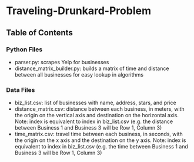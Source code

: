 # Traveling-Drunkard-Problem

## Table of Contents

### Python Files
- parser.py: scrapes Yelp for businesses
- distance_matrix_builder.py: builds a matrix of time and distance between all businesses for easy lookup in algorithms

### Data Files
- biz_list.csv: list of businesses with name, address, stars, and price
- distance_matrix.csv: distance between each business, in meters, with the origin on the vertical axis and destination on the horizontal axis. Note: index is equivalent to index in biz_list.csv (e.g. the distance between Business 1 and Business 3 will be Row 1, Column 3)
- time_matrix.csv: travel time between each business, in seconds, with the origin on the x axis and the destination on the y axis. Note: index is equivalent to index in biz_list.csv (e.g. the time between Business 1 and Business 3 will be Row 1, Column 3)
